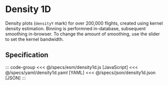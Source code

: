 <script setup>
  import Example from '../components/Example.vue';
  import { reset } from '@uwdata/vgplot';
  reset();
</script>

# Density 1D

Density plots (`densityY` mark) for over 200,000 flights, created using kernel density estimation.
Binning is performned in-database, subsequent smoothing in-browser.
To change the amount of smoothing, use the slider to set the kernel bandwidth.


<Example spec="/specs/yaml/density1d.yaml" />

## Specification

::: code-group
<<< @/specs/esm/density1d.js [JavaScript]
<<< @/specs/yaml/density1d.yaml [YAML]
<<< @/specs/json/density1d.json [JSON]
:::
